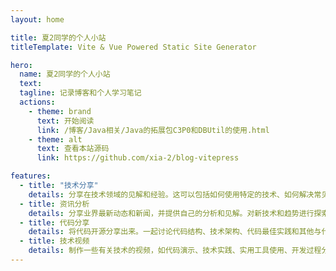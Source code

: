 ```yaml
---
layout: home

title: 夏2同学的个人小站
titleTemplate: Vite & Vue Powered Static Site Generator

hero:
  name: 夏2同学的个人小站
  text: 
  tagline: 记录博客和个人学习笔记
  actions:
    - theme: brand
      text: 开始阅读
      link: /博客/Java相关/Java的拓展包C3P0和DBUtil的使用.html
    - theme: alt
      text: 查看本站源码
      link: https://github.com/xia-2/blog-vitepress

features:
  - title: "技术分享"
    details: 分享在技术领域的见解和经验。这可以包括如何使用特定的技术、如何解决常见问题或如何优化代码。发布关于特定技术、开发工具或语言的教程文章.
  - title: 资讯分析
    details: 分享业界最新动态和新闻，并提供自己的分析和见解。对新技术和趋势进行探索，并讨论它们对行业和开发人员的影响
  - title: 代码分享
    details: 将代码开源分享出来。一起讨论代码结构、技术架构、代码最佳实践和其他与代码相关的话题。发布一些开源代码，欢迎其他开发者参与进来。
  - title: 技术视频
    details: 制作一些有关技术的视频，如代码演示、技术实践、实用工具使用、开发过程分享等。分享自己的学习经验和技巧，帮助初学者快速入门和学习新技术。
---
```

